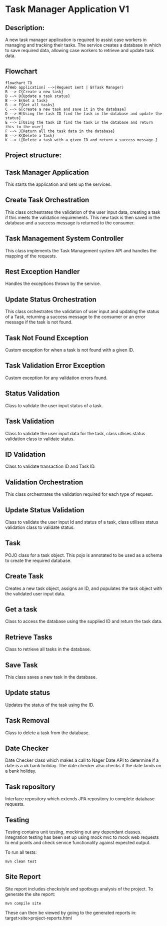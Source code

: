 # Task Manager Application V1 

## Description:
A new task manager application is required to assist case workers in managing and tracking their tasks. 
The service creates a database in which to save required data, allowing case workers to retrieve and update task data. 

## Flowchart 
```mermaid
flowchart TD
A[Web application] -->|Request sent | B(Task Manager)
B --> C{Create a new task}
B --> D{Update a task status}
B --> E{Get a task}
B --> F{Get all tasks}
C --> G[create a new task and save it in the database]
D --> H[Using the task ID find the task in the database and update the status]
E --> I[Using the task ID find the task in the database and return this to the user]
F --> J[Return all the task data in the database]
B --> K{Delete a Task}
K --> L[Delete a task with a given ID and return a success message.]
```

## Project structure: 

## Task Manager Application 
This starts the application and sets up the services.

## Create Task Orchestration
This class orchestrates the validation of the user input data, creating a task if this meets the validation requirements. 
This new task is then saved in the database and a success message is returned to the consumer. 

## Task Management System Controller
This class implements the Task Management system API and handles the mapping of the requests.  

## Rest Exception Handler
Handles the exceptions thrown by the service. 

## Update Status Orchestration
This class orchestrates the validation of user input and updating the status of a Task, returning a success message to the 
consumer or an error message if the task is not found. 

## Task Not Found Exception 
Custom exception for when a task is not found with a given ID. 

## Task Validation Error Exception
Custom exception for any validation errors found. 

## Status Validation 
Class to validate the user input status of a task. 

## Task Validation
Class to validate the user input data for the task, class utlises status validation class to validate status. 

## ID Validation 
Class to validate transaction ID and Task ID. 

## Validation Orchestration 
This class orchestrates the validation required for each type of request. 

## Update Status Validation
Class to validate the user input Id and status of a task, class utilises status validation class to validate status. 

## Task
POJO class for a task object. This pojo is annotated to be used as a schema to create the required database. 

## Create Task 
Creates a new task object, assigns an ID, and populates the task object with the 
validated user input data. 

## Get a task
Class to access the database using the supplied ID and return the task data.

## Retrieve Tasks
Class to retrieve all tasks in the database. 

## Save Task
This class saves a new task in the database. 

## Update status
Updates the status of the task using the ID. 

## Task Removal 
Class to delete a task from the database. 

## Date Checker 
Date Checker class which makes a call to Nager Date API to determine if a date is a uk bank holiday.
The date checker also checks if the date lands on a bank holiday. 

## Task repository
Interface repository which extends JPA repository to complete database requests. 

## Testing 
Testing contains unit testing, mocking out any dependant classes.
Integration testing has been set up using mock mvc to mock web requests 
to end points and check service functionality against expected output.

To run all tests:
```
mvn clean test
```

## Site Report 

Site report includes checkstyle and spotbugs analysis of the project. 
To generate the site report:
```
mvn compile site
```
These can then be viewed by going to the generated reports in:
target>site>project-reports.html